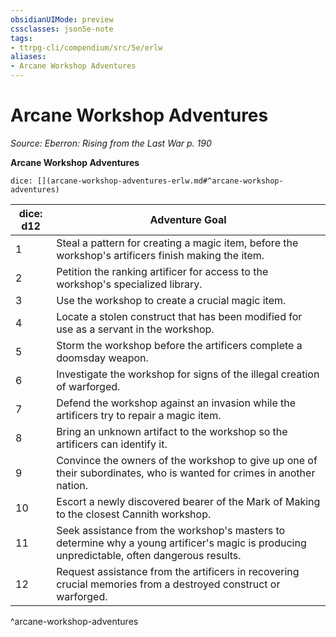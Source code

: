 ```yaml
---
obsidianUIMode: preview
cssclasses: json5e-note
tags:
- ttrpg-cli/compendium/src/5e/erlw
aliases:
- Arcane Workshop Adventures
---
```

# Arcane Workshop Adventures
*Source: Eberron: Rising from the Last War p. 190* 

**Arcane Workshop Adventures**

`dice: [](arcane-workshop-adventures-erlw.md#^arcane-workshop-adventures)`

| dice: d12 | Adventure Goal |
|-----------|----------------|
| 1 | Steal a pattern for creating a magic item, before the workshop's artificers finish making the item. |
| 2 | Petition the ranking artificer for access to the workshop's specialized library. |
| 3 | Use the workshop to create a crucial magic item. |
| 4 | Locate a stolen construct that has been modified for use as a servant in the workshop. |
| 5 | Storm the workshop before the artificers complete a doomsday weapon. |
| 6 | Investigate the workshop for signs of the illegal creation of warforged. |
| 7 | Defend the workshop against an invasion while the artificers try to repair a magic item. |
| 8 | Bring an unknown artifact to the workshop so the artificers can identify it. |
| 9 | Convince the owners of the workshop to give up one of their subordinates, who is wanted for crimes in another nation. |
| 10 | Escort a newly discovered bearer of the Mark of Making to the closest Cannith workshop. |
| 11 | Seek assistance from the workshop's masters to determine why a young artificer's magic is producing unpredictable, often dangerous results. |
| 12 | Request assistance from the artificers in recovering crucial memories from a destroyed construct or warforged. |
^arcane-workshop-adventures